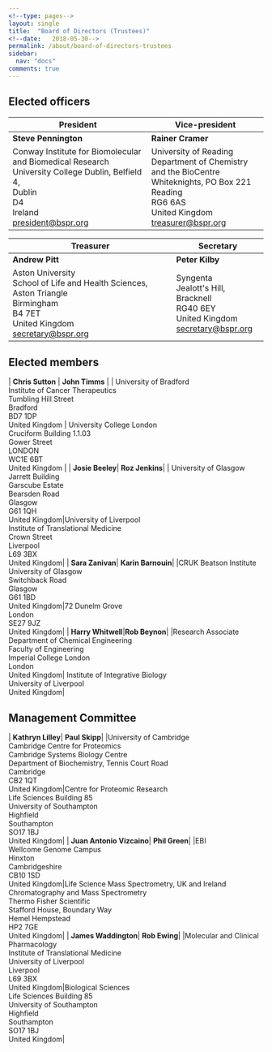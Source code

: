 ```yaml
---
<!--type: pages-->
layout: single
title:  "Board of Directors (Trustees)"
<!--date:   2018-05-30-->
permalink: /about/board-of-directors-trustees
sidebar:
  nav: "docs"
comments: true
---
```




## Elected officers


|President | Vice-president |
|-------|--------|
| **Steve Pennington** | **Rainer Cramer** |
| Conway Institute for Biomolecular and Biomedical  Research<br> University College Dublin, Belfield 4,<br>Dublin<br>D4<br>Ireland<br>president@bspr.org | University of Reading <br> Department of Chemistry and the BioCentre<br>Whiteknights, PO Box 221<br>Reading<br>RG6 6AS<br>United Kingdom<br>treasurer@bspr.org |

|Treasurer|Secretary |
|-------|--------|
| **Andrew Pitt** | **Peter Kilby** |
| Aston University <br>School of Life and Health Sciences, Aston Triangle<br>Birmingham<br>B4 7ET<br>United Kingdom<br>secretary@bspr.org | Syngenta <br> Jealott's Hill, Bracknell<br> RG40 6EY <br> United Kingdom <br> secretary@bspr.org

## Elected members

| **Chris Sutton** | **John Timms** |
| University of Bradford <br> Institute of Cancer Therapeutics <br>Tumbling Hill Street <br>Bradford <br>BD7 1DP <br>United Kingdom | University College London<br>Cruciform Building 1.1.03<br>Gower Street<br>LONDON<br>WC1E 6BT<br>United Kingdom |
| **Josie Beeley**| **Roz Jenkins**|
| University of Glasgow<br>Jarrett Building<br>Garscube Estate<br>Bearsden Road<br>Glasgow<br>G61 1QH<br>United Kingdom|University of Liverpool<br>Institute of Translational Medicine<br>Crown Street<br>Liverpool<br>L69 3BX<br> United Kingdom|
| **Sara Zanivan**| **Karin Barnouin**|
|CRUK Beatson Institute <br>University of Glasgow<br> Switchback Road <br>Glasgow <br>G61 1BD <br>United Kingdom|72 Dunelm Grove<br> London<br> SE27 9JZ<br> United Kingdom|
| **Harry Whitwell**|**Rob Beynon**|
|Research Associate <br>Department of Chemical Engineering<br>Faculty of Engineering<br> Imperial College London <br>London <br>United Kingdom| Institute of Integrative Biology<br>University of Liverpool <br> United Kingdom|




## Management Committee

| **Kathryn Lilley**| **Paul Skipp**|
|University of Cambridge <br>Cambridge Centre for Proteomics <br>Cambridge Systems Biology Centre<br> Department of Biochemistry, Tennis Court Road <br> Cambridge <br>CB2 1QT <br>United Kingdom|Centre for Proteomic Research<br> Life Sciences Building 85<br> University of Southampton <br> Highfield <br>Southampton<br>SO17 1BJ<br>United Kingdom|
| **Juan Antonio Vizcaino**| **Phil Green**|
|EBI<br> Wellcome Genome Campus <br>Hinxton <br> Cambridgeshire <br>CB10 1SD <br>United Kingdom|Life Science Mass Spectrometry, UK and Ireland <br>Chromatography and Mass Spectrometry<br> Thermo Fisher Scientific <br>Stafford House, Boundary Way <br>Hemel Hempstead<br> HP2 7GE<br> United Kingdom|
| **James Waddington**| **Rob Ewing**|
|Molecular and Clinical Pharmacology <br>Institute of Translational Medicine <br>University of Liverpool <br>Liverpool <br>L69 3BX<br> United Kingdom|Biological Sciences <br>Life Sciences Building 85<br> University of Southampton <br>Highfield <br> Southampton <br>SO17 1BJ<br> United Kingdom|
